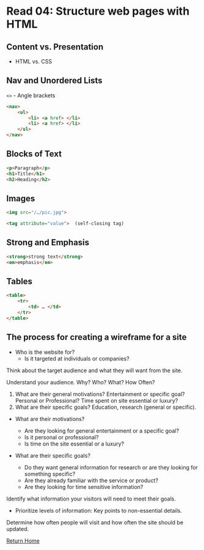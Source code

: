 # Read 04: Structure web pages with HTML

## Content vs. Presentation 
- HTML vs. CSS


## Nav and Unordered Lists

`<>` - Angle brackets

```html
<nav>
	<ul>
		<li> <a href> </li>
		<li> <a href> </li>
	</ul>
</nav>
```

## Blocks of Text
```html
<p>Paragraph</p>
<h1>Title</h1>
<h2>Heading</h2>
```

## Images

```html
<img src="/…/pic.jpg">

<tag attribute="value">  (self-closing tag)
```

## Strong and Emphasis

```html
<strong>strong text</strong>
<em>emphasis</em>
```
## Tables

```html
<table>
	<tr>
		<td> … </td>
	</tr>
</table>
```

## The process for creating a wireframe for a site

- Who is the website for?
  - Is it targeted at individuals or companies?

Think about the target audience and what they will want from the site.

Understand your audience.
Why? Who? What? How Often?

1. What are their general motivations?  Entertainment or specific goal?  Personal or Professional? Time spent on site essential or luxury?
2. What are their specific goals?  Education, research (general or specific). 

- What are their motivations?
  - Are they looking for general entertainment or a specific goal?
  - Is it personal or professional?
  - Is time on the site essential or a luxury?
  
- What are their specific goals?
  - Do they want general information for research or are they looking for something specific?
  - Are they already familiar with the service or product?
  - Are they looking for time sensitive information?

Identify what information your visitors will need to meet their goals.

- Prioritize levels of information: Key points to non-essential details.

Determine how often people will visit and how often the site should be updated.

[Return Home](/)
